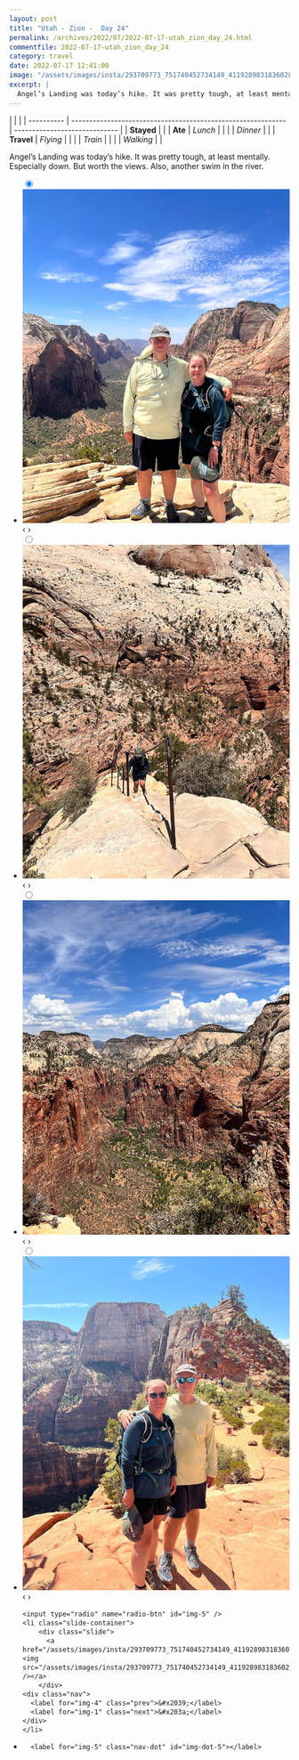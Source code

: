 ```yaml
---
layout: post
title: "Utah - Zion -  Day 24"
permalink: /archives/2022/07/2022-07-17-utah_zion_day_24.html
commentfile: 2022-07-17-utah_zion_day_24
category: travel
date: 2022-07-17 12:41:00
image: "/assets/images/insta/293709773_751740452734149_4119289831836028035_n_17943788726009993.jpg"
excerpt: |
  Angel’s Landing was today’s hike. It was pretty tough, at least mentally. Especially down. But worth the views. Also, another swim in the river.
---
```


|            |                                                              |
| ---------- | ------------------------------------------------------------ | ----------------------------- |
| **Stayed** |  |
| **Ate**    | _Lunch_                                                      |          |
|            | _Dinner_                                                     |          |
| **Travel** | _Flying_                                                     |          |
|            | _Train_                                                      |          |
|            | _Walking_                                                    |          |


Angel’s Landing was today’s hike. It was pretty tough, at least mentally. Especially down. But worth the views. Also, another swim in the river.


<ul class="slides">
    <input type="radio" name="radio-btn" id="img-1" checked="checked" />
    <li class="slide-container">
        <div class="slide">
          <a href="/assets/images/insta/293667121_455028256113024_5363081784885369672_n_17868879884741314.jpg"><img src="/assets/images/insta/293667121_455028256113024_5363081784885369672_n_17868879884741314.jpg" /></a>
        </div>
    <div class="nav">
      <label for="img-5" class="prev">&#x2039;</label>
      <label for="img-2" class="next">&#x203a;</label>
    </div>
    </li>
        <input type="radio" name="radio-btn" id="img-2"  />
    <li class="slide-container">
        <div class="slide">
          <a href="/assets/images/insta/293813572_2310783169079149_1833900886287734582_n_18053148991328222.jpg"><img src="/assets/images/insta/293813572_2310783169079149_1833900886287734582_n_18053148991328222.jpg" /></a>
        </div>
    <div class="nav">
      <label for="img-1" class="prev">&#x2039;</label>
      <label for="img-3" class="next">&#x203a;</label>
    </div>
    </li>
        <input type="radio" name="radio-btn" id="img-3"  />
    <li class="slide-container">
        <div class="slide">
          <a href="/assets/images/insta/293950952_7749165575153597_3924142566761672350_n_17927273264423034.jpg"><img src="/assets/images/insta/293950952_7749165575153597_3924142566761672350_n_17927273264423034.jpg" /></a>
        </div>
    <div class="nav">
      <label for="img-2" class="prev">&#x2039;</label>
      <label for="img-4" class="next">&#x203a;</label>
    </div>
    </li>
        <input type="radio" name="radio-btn" id="img-4"  />
    <li class="slide-container">
        <div class="slide">
          <a href="/assets/images/insta/294011874_582693176553425_1022851390887437718_n_17907918278611009.jpg"><img src="/assets/images/insta/294011874_582693176553425_1022851390887437718_n_17907918278611009.jpg" /></a>
        </div>
    <div class="nav">
      <label for="img-3" class="prev">&#x2039;</label>
      <label for="img-5" class="next">&#x203a;</label>
    </div>
    </li>
    
    <input type="radio" name="radio-btn" id="img-5" />
    <li class="slide-container">
        <div class="slide">
          <a href="/assets/images/insta/293709773_751740452734149_4119289831836028035_n_17943788726009993.jpg"><img src="/assets/images/insta/293709773_751740452734149_4119289831836028035_n_17943788726009993.jpg" /></a>
        </div>
    <div class="nav">
      <label for="img-4" class="prev">&#x2039;</label>
      <label for="img-1" class="next">&#x203a;</label>
    </div>
    </li>
			
<li class="nav-dots">
      <label for="img-1" class="nav-dot" id="img-dot-1"></label>
      <label for="img-2" class="nav-dot" id="img-dot-2"></label>
      <label for="img-3" class="nav-dot" id="img-dot-3"></label>
      <label for="img-4" class="nav-dot" id="img-dot-4"></label>

      <label for="img-5" class="nav-dot" id="img-dot-5"></label>

</li>
</ul>        
             

		